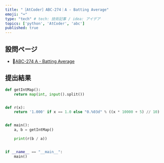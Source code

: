 ```yaml
---
title: "［AtCoder］ABC-274｜A - Batting Average"
emoji: "⌨️"
type: "tech" # tech: 技術記事 / idea: アイデア
topics: ['python', 'AtCoder', 'abc']
published: true
---
```


## 設問ページ

- 🔗[ABC-274 A - Batting Average](https://atcoder.jp/contests/abc274/tasks/abc274_a)

## 提出結果

```python
def getIntMap():
    return map(int, input().split())


def r(x):
    return '1.000' if x == 1.0 else "0.%03d" % ((x * 10000 + 5) // 10)


def main():
    a, b = getIntMap()

    print(r(b / a))


if __name__ == "__main__":
    main()
```
